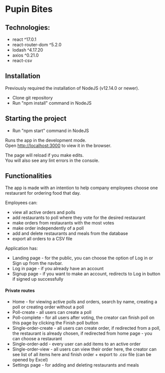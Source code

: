 
# Pupin Bites

## Technologies:

- react ^17.0.1
- react-router-dom ^5.2.0
- lodash ^4.17.20
- axios ^0.21.0
- react-csv

## Installation

Previously required the installation of NodeJS (v12.14.0 or newer).

- Clone git repository
- Run "npm install" command in NodeJS

## Starting the project

- Run "npm start" command in NodeJS

Runs the app in the development mode.\
Open [http://localhost:3000](http://localhost:3000) to view it in the browser.

The page will reload if you make edits.\
You will also see any lint errors in the console.

## Functionalities

The app is made with an intention to help company employees choose one restaurant for ordering food that day.

Employees can:
- view all active orders and polls
- add restaurants to poll where they vote for the desired restaurant
- make orders from restaurants with the most votes
- make order independently of a poll
- add and delete restaurants and meals from the database
- export all orders to a CSV file

Application has:
- Landing page - for the public, you can choose the option of Log in or Sign up from the navbar.
- Log in page - if you already have an account
- Signup page - if you want to make an account, redirects to Log in button if signed up successfully

 #### Private routes
- Home - for viewing active polls and orders, search by name, creating a poll or creating order without a poll
- Poll-create - all users can create a poll
- Poll-complete - for all users after voting, the creator can finish poll on this page by clicking the Finish poll button
- Single-order-create - all users can create order, if redirected from a poll, the restaurant is already chosen, if redirected from home page - you can choose a restaurant
- Single-order-add - every user can add items to an active order
- Single-order-view - all users can view their order here, the creator can see list of all items here and finish order + export to .csv file (can be opened by Excel)
- Settings page - for adding and deleting restaurants and meals


